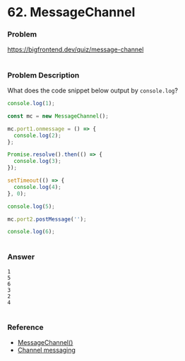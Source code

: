 # 62. MessageChannel

### Problem

https://bigfrontend.dev/quiz/message-channel

#

### Problem Description

What does the code snippet below output by `console.log`?

```js
console.log(1);

const mc = new MessageChannel();

mc.port1.onmessage = () => {
  console.log(2);
};

Promise.resolve().then(() => {
  console.log(3);
});

setTimeout(() => {
  console.log(4);
}, 0);

console.log(5);

mc.port2.postMessage('');

console.log(6);
```

#

### Answer

```
1
5
6
3
2
4
```

#

### Reference

- [MessageChannel()](https://developer.mozilla.org/en-US/docs/Web/API/MessageChannel/MessageChannel)
- [Channel messaging](https://html.spec.whatwg.org/multipage/web-messaging.html#channel-messaging)
